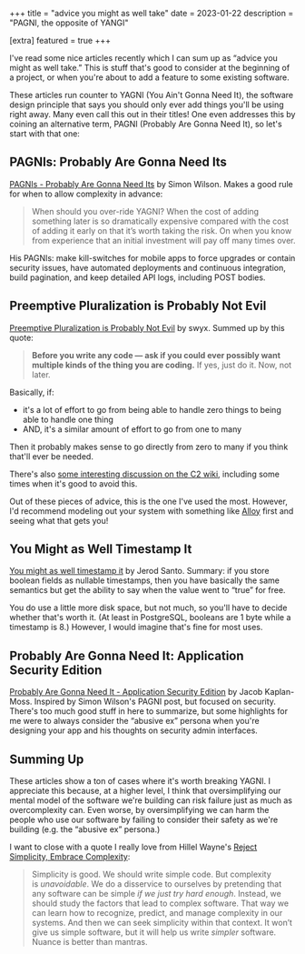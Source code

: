+++
title = "advice you might as well take"
date = 2023-01-22
description = "PAGNI, the opposite of YANGI"

[extra]
featured = true
+++

I've read some nice articles recently which I can sum up as “advice you might as well take.” This is stuff that's good to consider at the beginning of a project, or when you're about to add a feature to some existing software.

These articles run counter to YAGNI (You Ain't Gonna Need It), the software design principle that says you should only ever add things you'll be using right away. Many even call this out in their titles! One even addresses this by coining an alternative term, PAGNI (Probably Are Gonna Need It), so let's start with that one:

## PAGNIs: Probably Are Gonna Need Its

[PAGNIs - Probably Are Gonna Need Its](https://simonwillison.net/2021/Jul/1/pagnis/) by Simon Wilson. Makes a good rule for when to allow complexity in advance:

> When should you over-ride YAGNI? When the cost of adding something later is so dramatically expensive compared with the cost of adding it early on that it’s worth taking the risk. On when you know from experience that an initial investment will pay off many times over.

His PAGNIs: make kill-switches for mobile apps to force upgrades or contain security issues, have automated deployments and continuous integration, build pagination, and keep detailed API logs, including POST bodies.

## Preemptive Pluralization is Probably Not Evil

[Preemptive Pluralization is Probably Not Evil](https://www.swyx.io/preemptive-pluralization) by swyx. Summed up by this quote:

> **Before you write any code — ask if you could ever possibly want multiple kinds of the thing you are coding.** If yes, just do it. Now, not later.

Basically, if:

- it's a lot of effort to go from being able to handle zero things to being able to handle one thing
- AND, it's a similar amount of effort to go from one to many

Then it probably makes sense to go directly from zero to many if you think that'll ever be needed.

There's also [some interesting discussion on the C2 wiki](http://wiki.c2.com/?ZeroOneInfinityRule), including some times when it's good to avoid this.

Out of these pieces of advice, this is the one I've used the most. However, I'd recommend modeling out your system with something like [Alloy](@/posts/alloy.md) first and seeing what that gets you!

## You Might as Well Timestamp It

[You might as well timestamp it](https://changelog.com/posts/you-might-as-well-timestamp-it) by Jerod Santo. Summary: if you store boolean fields as nullable timestamps, then you have basically the same semantics but get the ability to say when the value went to “true” for free.

You do use a little more disk space, but not much, so you'll have to decide whether that's worth it. (At least in PostgreSQL, booleans are 1 byte while a timestamp is 8.) However, I would imagine that's fine for most uses.

## Probably Are Gonna Need It: Application Security Edition

[Probably Are Gonna Need It - Application Security Edition](https://jacobian.org/2021/jul/8/appsec-pagnis/) by Jacob Kaplan-Moss. Inspired by Simon Wilson's PAGNI post, but focused on security. There's too much good stuff in here to summarize, but some highlights for me were to always consider the “abusive ex” persona when you're designing your app and his thoughts on security admin interfaces.

## Summing Up

These articles show a ton of cases where it's worth breaking YAGNI. I appreciate this because, at a higher level, I think that oversimplifying our mental model of the software we're building can risk failure just as much as overcomplexity can. Even worse, by oversimplifying we can harm the people who use our software by failing to consider their safety as we're building (e.g. the “abusive ex” persona.)

I want to close with a quote I really love from Hillel Wayne's [Reject Simplicity, Embrace Complexity](https://buttondown.email/hillelwayne/archive/reject-simplicity-embrace-complexity/):

> Simplicity is good. We should write simple code. But complexity is *unavoidable*. We do a disservice to ourselves by pretending that any software can be simple *if we just try hard enough*. Instead, we should study the factors that lead to complex software. That way we can learn how to recognize, predict, and manage complexity in our systems. And then we can seek simplicity within that context. It won’t give us simple software, but it will help us write *simpler* software. Nuance is better than mantras.
